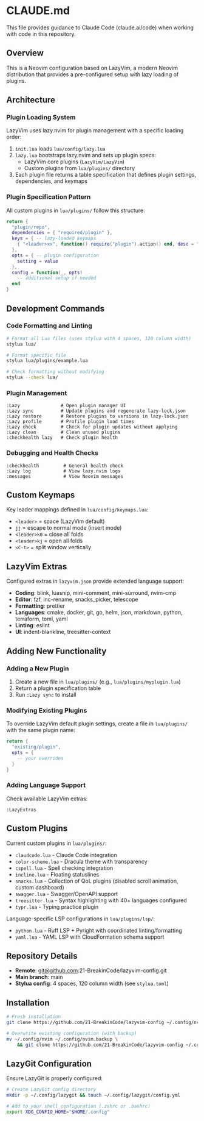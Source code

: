 # CLAUDE.md

This file provides guidance to Claude Code (claude.ai/code) when working with code in this repository.

## Overview

This is a Neovim configuration based on LazyVim, a modern Neovim distribution that provides a pre-configured setup with lazy loading of plugins.

## Architecture

### Plugin Loading System

LazyVim uses lazy.nvim for plugin management with a specific loading order:

1. `init.lua` loads `lua/config/lazy.lua`
2. `lazy.lua` bootstraps lazy.nvim and sets up plugin specs:
   - LazyVim core plugins (`LazyVim/LazyVim`)
   - Custom plugins from `lua/plugins/` directory
3. Each plugin file returns a table specification that defines plugin settings, dependencies, and keymaps

### Plugin Specification Pattern

All custom plugins in `lua/plugins/` follow this structure:

```lua
return {
  "plugin/repo",
  dependencies = { "required/plugin" },
  keys = { -- lazy-loaded keymaps
    { "<leader>xx", function() require("plugin").action() end, desc = "Description" }
  },
  opts = { -- plugin configuration
    setting = value
  },
  config = function(_, opts)
    -- additional setup if needed
  end
}
```

## Development Commands

### Code Formatting and Linting

```bash
# Format all Lua files (uses stylua with 4 spaces, 120 column width)
stylua lua/

# Format specific file
stylua lua/plugins/example.lua

# Check formatting without modifying
stylua --check lua/
```

### Plugin Management

```vim
:Lazy               # Open plugin manager UI
:Lazy sync          # Update plugins and regenerate lazy-lock.json
:Lazy restore       # Restore plugins to versions in lazy-lock.json
:Lazy profile       # Profile plugin load times
:Lazy check         # Check for plugin updates without applying
:Lazy clean         # Clean unused plugins
:checkhealth lazy   # Check plugin health
```

### Debugging and Health Checks

```vim
:checkhealth         # General health check
:Lazy log            # View lazy.nvim logs
:messages            # View Neovim messages
```

## Custom Keymaps

Key leader mappings defined in `lua/config/keymaps.lua`:

- `<leader>` = space (LazyVim default)
- `jj` = escape to normal mode (insert mode)
- `<leader>k0` = close all folds
- `<leader>kj` = open all folds
- `<C-t>` = split window vertically

## LazyVim Extras

Configured extras in `lazyvim.json` provide extended language support:

- **Coding**: blink, luasnip, mini-comment, mini-surround, nvim-cmp
- **Editor**: fzf, inc-rename, snacks_picker, telescope
- **Formatting**: prettier
- **Languages**: cmake, docker, git, go, helm, json, markdown, python, terraform, toml, yaml
- **Linting**: eslint
- **UI**: indent-blankline, treesitter-context

## Adding New Functionality

### Adding a New Plugin

1. Create a new file in `lua/plugins/` (e.g., `lua/plugins/myplugin.lua`)
2. Return a plugin specification table
3. Run `:Lazy sync` to install

### Modifying Existing Plugins

To override LazyVim default plugin settings, create a file in `lua/plugins/` with the same plugin name:

```lua
return {
  "existing/plugin",
  opts = {
    -- your overrides
  }
}
```

### Adding Language Support

Check available LazyVim extras:

```vim
:LazyExtras
```

## Custom Plugins

Current custom plugins in `lua/plugins/`:

- `claudcode.lua` - Claude Code integration
- `color-scheme.lua` - Dracula theme with transparency
- `cspell.lua` - Spell checking integration
- `incline.lua` - Floating statuslines
- `snacks.lua` - Collection of QoL plugins (disabled scroll animation, custom dashboard)
- `swagger.lua` - Swagger/OpenAPI support
- `treesitter.lua` - Syntax highlighting with 40+ languages configured
- `typr.lua` - Typing practice plugin

Language-specific LSP configurations in `lua/plugins/lsp/`:

- `python.lua` - Ruff LSP + Pyright with coordinated linting/formatting
- `yaml.lua` - YAML LSP with CloudFormation schema support

## Repository Details

- **Remote**: <git@github.com>:21-BreakinCode/lazyvim-config.git
- **Main branch**: main
- **Stylua config**: 4 spaces, 120 column width (see `stylua.toml`)

## Installation

```bash
# Fresh installation
git clone https://github.com/21-BreakinCode/lazyvim-config ~/.config/nvim

# Overwrite existing configuration (with backup)
mv ~/.config/nvim ~/.config/nvim.backup \
    && git clone https://github.com/21-BreakinCode/lazyvim-config ~/.config/nvim
```

## LazyGit Configuration

Ensure LazyGit is properly configured:

```bash
# Create LazyGit config directory
mkdir -p ~/.config/lazygit && touch ~/.config/lazygit/config.yml

# Add to your shell configuration (.zshrc or .bashrc)
export XDG_CONFIG_HOME="$HOME/.config"
```

